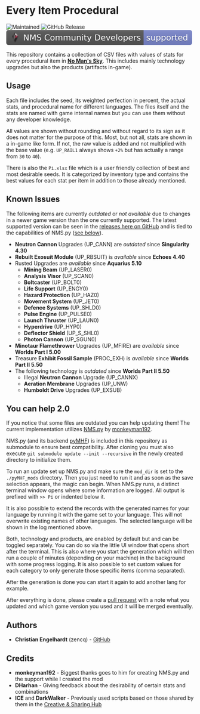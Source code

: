 # Every Item Procedural

![Maintained](https://img.shields.io/maintenance/yes/2025)
![GitHub Release](https://img.shields.io/github/v/release/zencq/Pi?display_name=release)
[![Supported by the No Man's Sky Community Developers & Designers](https://raw.githubusercontent.com/NMSCD/About/master/badge/purple.svg)](https://nmscd.com/)

This repository contains a collection of CSV files with values of stats for every
procedural item in **[No Man's Sky](https://www.nomanssky.com/)**. This includes
mainly technology upgrades but also the products (artifacts in-game).

## Usage

Each file includes the seed, its weighted perfection in percent, the actual stats,
and procedural name for different languages. The files itself and the stats are
named with game internal names but you can use them without any developer knowledge.

All values are shown without rounding and without regard to its sign as it does
not matter for the purpose of this. Most, but not all, stats are shown in a in-game
like form. If not, the raw value is added and not multiplied with the base value
(e.g. `UP_RAIL1` always shows `+2%` but has actually a range from `30` to `40`).

There is also the `Pi.xlsx` file which is a user friendly collection of best and
most desirable seeds. It is categorized by inventory type and contains the best
values for each stat per item in addition to those already mentioned.

## Known Issues

The following items are currently *outdated* or *not available* due to changes in
a newer game version than the one currently supported. The latest supported version
can be seen in the [releases here on GitHub](https://github.com/zencq/Pi/releases)
and is tied to the capabilities of NMS.py ([see below](https://github.com/zencq/Pi?tab=readme-ov-file#you-can-help-20)).

* **Neutron Cannon** Upgrades (UP_CANN) are *outdated* since **Singularity 4.30**
* **Rebuilt Exosuit Module** (UP_RBSUIT) is *available* since **Echoes 4.40**
* Rusted Upgrades are *available* since **Aquarius 5.10**
  * **Mining Beam** (UP_LASER0)
  * **Analysis Visor** (UP_SCAN0)
  * **Boltcaster** (UP_BOLT0)
  * **Life Support** (UP_ENGY0)
  * **Hazard Protection** (UP_HAZ0)
  * **Movement System** (UP_JET0)
  * **Defence Systems** (UP_SHLD0)
  * **Pulse Engine** (UP_PULSE0)
  * **Launch Thruster** (UP_LAUN0)
  * **Hyperdrive** (UP_HYP0)
  * **Deflector Shield** (UP_S_SHL0)
  * **Photon Cannon** (UP_SGUN0)
* **Minotaur Flamethrower** Upgrades (UP_MFIRE) are *available* since **Worlds Part I 5.00**
* Treasure **Exhibit Fossil Sample** (PROC_EXH) is *available* since **Worlds Part II 5.50**
* The following technology is *outdated* since **Worlds Part II 5.50**
  * Illegal **Neutron Cannon** Upgrade (UP_CANNX)
  * **Aeration Membrane** Upgrades (UP_UNW)
  * **Humboldt Drive** Upgrades (UP_EXSUB)

## You can help 2.0

If you notice that some files are outdated you can help updating them! The current
implementation utilizes [NMS.py](https://github.com/monkeyman192/NMS.py) by [monkeyman192](https://github.com/monkeyman192).

NMS.py (and its backend [pyMHF](https://github.com/monkeyman192/pyMHF)) is included
in this repository as submodule to ensure best compatibility. After cloning you
must also execute `git submodule update --init --recursive` in the newly created
directory to initialize them.

To run an update set up NMS.py and make sure the `mod_dir` is set to the `./pyMHF_mods`
directory. Then you just need to run it and as soon as the save selection appears,
the magic can begin. When NMS.py runs, a distinct terminal window opens where some
information are logged. All output is prefixed with `>> Pi` or indented below it.

It is also possible to extend the records with the generated names for your language
by running it with the game set to your language. This will not overwrite existing
names of other languages. The selected language will be shown in the log mentioned
above.

Both, technology and products, are enabled by default but and can be toggled separately.
You can do so via the little UI window that opens short after the terminal. This
is also where you start the generation which will then run a couple of minutes
(depending on your machine) in the background with some progress logging. It is
also possible to set custom values for each category to only generate those specific
items (comma separated).

After the generation is done you can start it again to add another lang for example.

After everything is done, please create a [pull request](https://github.com/zencq/Pi/pulls)
with a note what you updated and which game version you used and it will be merged
eventually.

## Authors

* **Christian Engelhardt** (zencq) - [GitHub](https://github.com/cengelha)

## Credits

* **monkeyman192** - Biggest thanks goes to him for creating NMS.py and the support
  while I created the mod
* **DHarhan** - Giving feedback about the desirability of certain stats and combinations
* **ICE** and **DarkWalker** - Previously used scripts based on those shared by
  them in the [Creative & Sharing Hub](https://discord.gg/RSGQFQv2pP)
